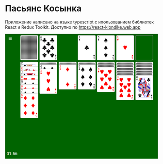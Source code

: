 # Пасьянс Косынка

Приложение написано на языке typescript с ипользованием библиотек React и Redux Toolkit. Доступно по https://react-klondike.web.app

![App screen](./public/app_screen.png)
